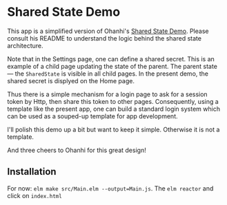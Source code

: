# Shared State Demo

This app is a simplified version of Ohanhi's [Shared State Demo](https://github.com/ohanhi/elm-shared-state).  Please consult his README to understand the logic behind the shared state architecture.

Note that in the Settings page, one can define a shared secret.  This is
an example of a child page updating the state of the parent.  The parent
state — the `SharedState` is visible in all child pages.  In the present
demo, the shared secret is displyed on the Home page.

Thus there is a
simple mechanism for a login page to ask for a session token by Http, then
share this token to other pages.  Consequently, using a template like the
present app, one can build a standard login system which can be used as
a souped-up template for app development.

I'll polish this demo up a bit but want to keep it simple.  Otherwise it is
not a template.

And three cheers to Ohanhi for this great design!


## Installation

For now: `elm make src/Main.elm --output=Main.js`.  The `elm reactor` and click on `index.html`
